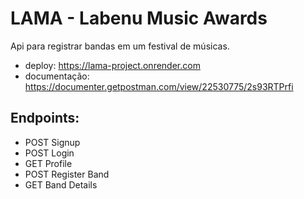 # LAMA - Labenu Music Awards

Api para registrar bandas em um festival de músicas.

- deploy: https://lama-project.onrender.com
- documentação: https://documenter.getpostman.com/view/22530775/2s93RTPrfi

## Endpoints:

- POST Signup
- POST Login
- GET Profile
- POST Register Band
- GET Band Details
